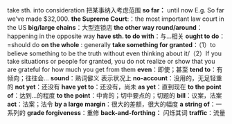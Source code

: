 take sth. into consideration 把某事纳入考虑范围
**so far：** until now
	E.g. So far we've made $32,000.
**the Supreme Court**:：the most important law court in the US
**big/large chains**：大型连锁店
**the other way round/around**：happening in the opposite way
**have sth. to do with**：与...相关
**ought to do**：=should do
**on the whole** : generally
**take something for granted**：（1）to believe something to be the truth without even thinking about it/（2）If you take situations or people for granted, you do not realize or show that you are grateful for how much you get from them
**even**：即使；甚至
**tend to**：有倾向；往往会...
**sound**：熟词僻义 表示状况上
**no-account**：没用的，无足轻重的
**not yet**：还没有
**have yet to**：还没有，尚未
**as yet**：直到现在
**to the point of**：达到...的程度
**to the point**：中肯的；切中要点的；切题的
**bill**：议案，法案
**act**：法案；法令
**by a large margin**：很大的差额，很大的幅度
**a string of**：一系列的
**grade forgiveness**：重修
**back-and-forthing：** 闪烁其词
**traffic**：流量